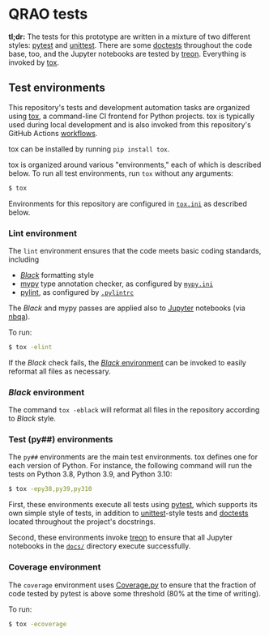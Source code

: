 # QRAO tests

**tl;dr:** The tests for this prototype are written in a mixture of two different styles: [pytest] and [unittest].  There are some [doctests] throughout the code base, too, and the Jupyter notebooks are tested by [treon].  Everything is invoked by [tox].

## Test environments

This repository's tests and development automation tasks are organized using [tox], a command-line CI frontend for Python projects.  tox is typically used during local development and is also invoked from this repository's GitHub Actions [workflows](/.github/workflows/).

tox can be installed by running `pip install tox`.

tox is organized around various "environments," each of which is described below.  To run all test environments, run `tox` without any arguments:

```sh
$ tox
```

Environments for this repository are configured in [`tox.ini`] as described below.

### Lint environment

The `lint` environment ensures that the code meets basic coding standards, including

- [_Black_] formatting style
- [mypy] type annotation checker, as configured by [`mypy.ini`]
- [pylint], as configured by [`.pylintrc`]

The _Black_ and mypy passes are applied also to [Jupyter] notebooks (via [nbqa]).

To run:

```sh
$ tox -elint
```

If the _Black_ check fails, the [_Black_ environment](#black-environment) can be invoked to easily reformat all files as necessary.

### _Black_ environment

The command `tox -eblack` will reformat all files in the repository according to _Black_ style.

### Test (py##) environments

The `py##` environments are the main test environments.  tox defines one for each version of Python.  For instance, the following command will run the tests on Python 3.8, Python 3.9, and Python 3.10:

```sh
$ tox -epy38,py39,py310
```

First, these environments execute all tests using [pytest], which supports its own simple style of tests, in addition to [unittest]-style tests and [doctests] located throughout the project's docstrings.

Second, these environments invoke [treon] to ensure that all Jupyter notebooks in the [`docs/`](/docs/) directory execute successfully.

### Coverage environment

The `coverage` environment uses [Coverage.py] to ensure that the fraction of code tested by pytest is above some threshold (80% at the time of writing).

To run:

```sh
$ tox -ecoverage
```


[tox]: https://github.com/tox-dev/tox
[`tox.ini`]: /tox.ini
[mypy]: https://mypy.readthedocs.io/en/stable/
[`mypy.ini`]: /mypy.ini
[treon]: https://github.com/ReviewNB/treon
[_Black_]: https://github.com/psf/black
[pylint]: https://github.com/PyCQA/pylint
[`.pylintrc`]: /.pylintrc
[nbqa]: https://github.com/nbQA-dev/nbQA
[Jupyter]: https://jupyter.org/
[doctests]: https://docs.python.org/3/library/doctest.html
[pytest]: https://docs.pytest.org/
[unittest]: https://docs.python.org/3/library/unittest.html
[Coverage.py]: https://coverage.readthedocs.io/
